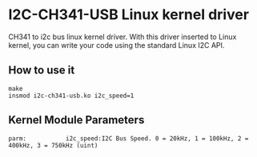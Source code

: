 I2C-CH341-USB Linux kernel driver
=================
CH341 to i2c bus linux kernel driver. With this driver inserted to Linux kernel, you can write your code using the standard Linux I2C API.
## How to use it
```
make
insmod i2c-ch341-usb.ko i2c_speed=1
```
## Kernel Module Parameters
```
parm:           i2c_speed:I2C Bus Speed. 0 = 20kHz, 1 = 100kHz, 2 = 400kHz, 3 = 750kHz (uint)
```
